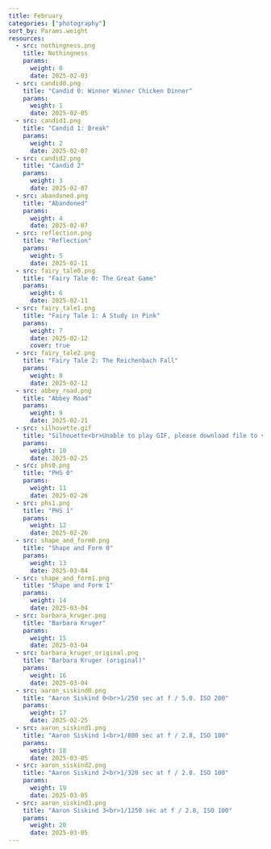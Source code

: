 ```yaml
---
title: February
categories: ["photography"]
sort_by: Params.weight
resources:
  - src: nothingness.png
    title: Nothingness
    params:
      weight: 0
      date: 2025-02-03
  - src: candid0.png
    title: "Candid 0: Winner Winner Chicken Dinner"
    params:
      weight: 1
      date: 2025-02-05
  - src: candid1.png
    title: "Candid 1: Break"
    params:
      weight: 2
      date: 2025-02-07
  - src: candid2.png
    title: "Candid 2"
    params:
      weight: 3
      date: 2025-02-07
  - src: abandoned.png
    title: "Abandoned"
    params:
      weight: 4
      date: 2025-02-07
  - src: reflection.png
    title: "Reflection"
    params:
      weight: 5
      date: 2025-02-11
  - src: fairy_tale0.png
    title: "Fairy Tale 0: The Great Game"
    params:
      weight: 6
      date: 2025-02-11
  - src: fairy_tale1.png
    title: "Fairy Tale 1: A Study in Pink"
    params:
      weight: 7
      date: 2025-02-12
      cover: true
  - src: fairy_tale2.png
    title: "Fairy Tale 2: The Reichenbach Fall"
    params:
      weight: 8
      date: 2025-02-12
  - src: abbey_road.png
    title: "Abbey Road"
    params:
      weight: 9
      date: 2025-02-21
  - src: silhouette.gif
    title: "Silhouette<br>Unable to play GIF, please download file to view"
    params:
      weight: 10
      date: 2025-02-25
  - src: phs0.png
    title: "PHS 0"
    params:
      weight: 11
      date: 2025-02-26
  - src: phs1.png
    title: "PHS 1"
    params:
      weight: 12
      date: 2025-02-26
  - src: shape_and_form0.png
    title: "Shape and Form 0"
    params:
      weight: 13
      date: 2025-03-04
  - src: shape_and_form1.png
    title: "Shape and Form 1"
    params:
      weight: 14
      date: 2025-03-04
  - src: barbara_kruger.png
    title: "Barbara Kruger"
    params:
      weight: 15
      date: 2025-03-04
  - src: barbara_kruger_original.png
    title: "Barbara Kruger (original)"
    params:
      weight: 16
      date: 2025-03-04
  - src: aaron_siskind0.png
    title: "Aaron Siskind 0<br>1/250 sec at f / 5.0. ISO 200"
    params:
      weight: 17
      date: 2025-02-25
  - src: aaron_siskind1.png
    title: "Aaron Siskind 1<br>1/800 sec at f / 2.8, ISO 100"
    params:
      weight: 18
      date: 2025-03-05
  - src: aaron_siskind2.png
    title: "Aaron Siskind 2<br>1/320 sec at f / 2.8. ISO 100"
    params:
      weight: 19
      date: 2025-03-05
  - src: aaron_siskind3.png
    title: "Aaron Siskind 3<br>1/1250 sec at f / 2.8, ISO 100"
    params:
      weight: 20
      date: 2025-03-05
---
```

